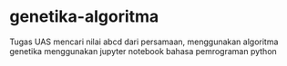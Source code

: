 # genetika-algoritma
Tugas UAS mencari nilai abcd dari persamaan, menggunakan algoritma genetika
menggunakan jupyter notebook bahasa pemrograman python
